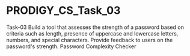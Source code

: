 # PRODIGY_CS_Task_03
Task-03  Build a tool that assesses the strength of a password based on criteria such as length, presence of uppercase and lowercase letters, numbers, and special characters. Provide feedback to users on the password's strength.  Password Complexity Checker

